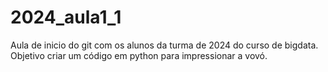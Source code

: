 # 2024_aula1_1
Aula de inicio do git com os alunos da turma de 2024 do curso de bigdata. Objetivo criar um código em python para impressionar a vovó.
